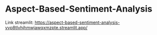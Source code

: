 # Aspect-Based-Sentiment-Analysis
Link streamlit: https://aspect-based-sentiment-analysis-vvp8tlvhjhmwjawqxmzpte.streamlit.app/
